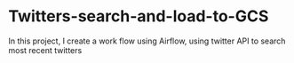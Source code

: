 # Twitters-search-and-load-to-GCS
In this project, I create a work flow using Airflow,  using twitter API to search most recent twitters
